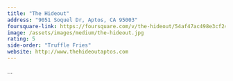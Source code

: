 ```yaml
---
title: "The Hideout"
address: "9051 Soquel Dr, Aptos, CA 95003"
foursquare-link: https://foursquare.com/v/the-hideout/54af47ac498e3cf2450a924b
image: /assets/images/medium/the-hideout.jpg
rating: 5
side-order: "Truffle Fries"
website: http://www.thehideoutaptos.com
---
```


...
